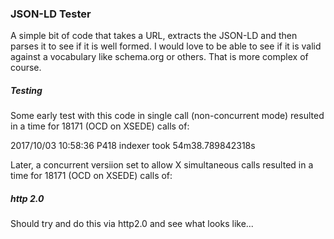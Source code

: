 ### JSON-LD Tester

A simple bit of code that takes a URL, extracts the JSON-LD and then parses
it to see if it is well formed.  I would love to be able to see if it is 
valid against a vocabulary like schema.org or others.  That is more complex
of course. 

##### Testing

Some early test with this code in single call (non-concurrent mode) resulted 
in a time for 18171 (OCD on XSEDE) calls of: 

2017/10/03 10:58:36 P418 indexer took 54m38.789842318s

Later, a concurrent versiion set to allow X simultaneous calls resulted in a
time for 18171 (OCD on XSEDE) calls of:




##### http 2.0

Should try and do this via http2.0 and see what looks like...